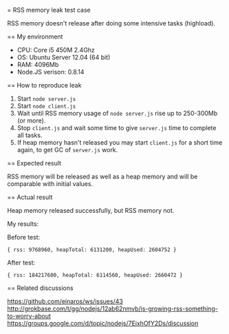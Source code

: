 = RSS memory leak test case

RSS memory doesn't release after doing some intensive tasks (highload).

== My environment

- CPU: Core i5 450M 2.4Ghz
- OS: Ubuntu Server 12.04 (64 bit)
- RAM: 4096Mb
- Node.JS verison: 0.8.14

== How to reproduce leak

1. Start `node server.js`
2. Start `node client.js`
3. Wait until RSS memory usage of `node server.js` rise up to 250-300Mb (or more).
4. Stop `client.js` and wait some time to give `server.js` time to complete all tasks.
5. If heap memory hasn't released you may start `client.js` for a short time again, to get GC of `server.js` work.

== Expected result

RSS memory will be released as well as a heap memory and will be comparable with initial values.

== Actual result

Heap memory released successfully, but RSS memory not.

My results:

Before test:

	{ rss: 9768960, heapTotal: 6131200, heapUsed: 2604752 }

After test:

	{ rss: 184217600, heapTotal: 6114560, heapUsed: 2660472 }

== Related discussions

https://github.com/einaros/ws/issues/43
http://grokbase.com/t/gg/nodejs/12ab62nmvb/is-growing-rss-something-to-worry-about
https://groups.google.com/d/topic/nodejs/7EixhOfY2Ds/discussion